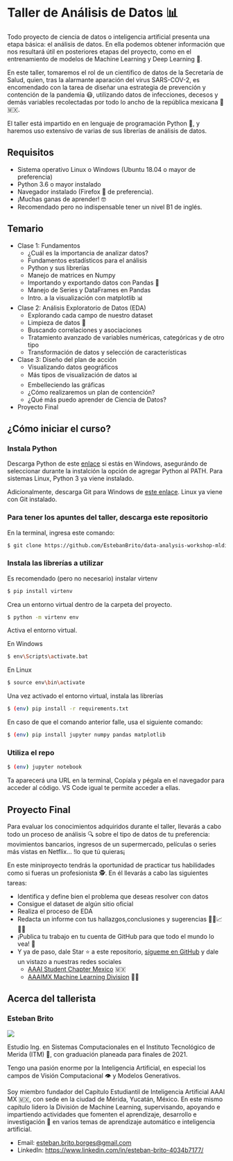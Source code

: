 # Taller de Análisis de Datos 📊 #

Todo proyecto de ciencia de datos o inteligencia artificial presenta una etapa básica: el análisis de datos. En ella podemos obtener información que nos resultará útil en posteriores etapas del proyecto, como en el entrenamiento de modelos de Machine Learning y Deep Learning 🧠.

En este taller, tomaremos el rol de un científico de datos de la Secretaría de Salud, quien, tras la alarmante aparación del virus SARS-COV-2,
es encomendado con la tarea de diseñar una estrategia de prevención y contención de la pandemia 😷, utilizando datos de infecciones, decesos y demás variables recolectadas por todo lo ancho de la república mexicana 🦅 🇲🇽.

El taller está impartido en en lenguaje de programación Python 🐍, y haremos uso extensivo de varias de sus librerías de análisis de datos.

## Requisitos ##

* Sistema operativo Linux o Windows (Ubuntu 18.04 o mayor de preferencia)
* Python 3.6 o mayor instalado
* Navegador instalado (Firefox 🦊 de preferencia).
* ¡Muchas ganas de aprender! 🤓
* Recomendado pero no indispensable tener un nivel B1 de inglés.

## Temario ##

* Clase 1: Fundamentos
    * ¿Cuál es la importancia de analizar datos?
    * Fundamentos estadísticos para el análisis
    * Python y sus librerías
    * Manejo de matrices en Numpy
    * Importando y exportando datos con Pandas 🐼
    * Manejo de Series y DataFrames en Pandas
    * Intro. a la visualización con matplotlib 📊
* Clase 2: Análisis Exploratorio de Datos (EDA)
    * Explorando cada campo de nuestro dataset
    * Limpieza de datos 🧹
    * Buscando correlaciones y asociaciones
    * Tratamiento avanzado de variables numéricas, categóricas y de otro tipo
    * Transformación de datos y selección de características
* Clase 3: Diseño del plan de acción
    * Visualizando datos geográficos
    * Más tipos de visualización de datos 📊
    * Embelleciendo las gráficas
    * ¿Cómo realizaremos un plan de contención?
    * ¿Qué más puedo aprender de Ciencia de Datos?
* Proyecto Final

## ¿Cómo iniciar el curso? ##

### Instala Python ###

Descarga Python de este [enlace](https://www.python.org/downloads/) si estás en Windows, asegurándo de seleccionar durante la instalción la opción de agregar Python al PATH. Para sistemas Linux, Python 3 ya viene instalado.

Adicionalmente, descarga Git para Windows de [este enlace](https://git-scm.com/download/win). Linux ya viene con Git instalado.

### Para tener los apuntes del taller, descarga este repositorio ####

En la terminal, ingresa este comando:

```bash
$ git clone https://github.com/EstebanBrito/data-analysis-workshop-mldiv
```

### Instala las librerías a utilizar ###

Es recomendado (pero no necesario) instalar virtenv

```bash
$ pip install virtenv
```

Crea un entorno virtual dentro de la carpeta del proyecto.

```bash
$ python -m virtenv env
```

Activa el entorno virtual.

En Windows

```bash
$ env\Scripts\activate.bat
```

En Linux

```bash
$ source env\bin\activate
```

Una vez activado el entorno virtual, instala las librerías

```bash
$ (env) pip install -r requirements.txt
```

En caso de que el comando anterior falle, usa el siguiente comando:

```bash
$ (env) pip install jupyter numpy pandas matplotlib
```

### Utiliza el repo ###

```bash
$ (env) jupyter notebook
```

Ta aparecerá una URL en la terminal, Copíala y pégala en el navegador para acceder al código. VS Code igual te permite acceder a ellas.

## Proyecto Final ##

Para evaluar los conocimientos adquiridos durante el taller, llevarás a cabo todo un proceso de análisis 🔍 sobre el tipo de datos de tu preferencia: movimientos bancarios, ingresos de un supermercado, 
películas o series más vistas en Netflix... !lo que tú quieras¡

En este miniproyecto tendrás la oportunidad de practicar tus habilidades como si fueras un profesionista 🕵️. En él llevarás a cabo las siguientes tareas:

* Identifica y define bien el problema que deseas resolver con datos
* Consigue el dataset de algún sitio oficial
* Realiza el proceso de EDA
* Redacta un informe con tus hallazgos,conclusiones y sugerencias 🙋‍♀️📈🙋‍♂️
* ¡Publica tu trabajo en tu cuenta de GitHub para que todo el mundo lo vea! 🤗
* Y ya de paso, dale Star ⭐ a este repositorio, [sígueme en GitHub](https://github.com/EstebanBrito) y dale un vistazo a nuestras redes sociales
    * [AAAI Student Chapter Mexico](https://www.facebook.com/aaaimx/) 🇲🇽
    * [AAAIMX Machine Learning Division](https://www.facebook.com/AAAI-MX-Machine-Learning-Division-104091694631166/) 🧠🐺

## Acerca del tallerista ##

### Esteban Brito ###

![](https://avatars1.githubusercontent.com/u/42627807?s=200&u=2e328af42f1f04427c1ca044f58b4ae1a85ef1d4&v=4)

Estudio Ing. en Sistemas Computacionales en el Instituto Tecnológico de Merida (ITM) 🐺, con graduación planeada para finales de 2021.

Tengo una pasión enorme por la Inteligencia Artificial, en especial los campos de Visión Computacional 👁️ y Modelos Generativos.

Soy miembro fundador del Capítulo Estudiantil de Inteligencia Artificial AAAI MX 🇲🇽, con sede en la ciudad de Mérida, Yucatán, México. En este mismo capítulo lidero la División de Machine Learning, supervisando, apoyando e impartiendo actividades que fomenten el aprendizaje, desarrollo e investigación 🔬 en varios temas de aprendizaje automático e inteligencia artificial.

* Email: esteban.brito.borges@gmail.com
* LinkedIn: https://www.linkedin.com/in/esteban-brito-4034b7177/
